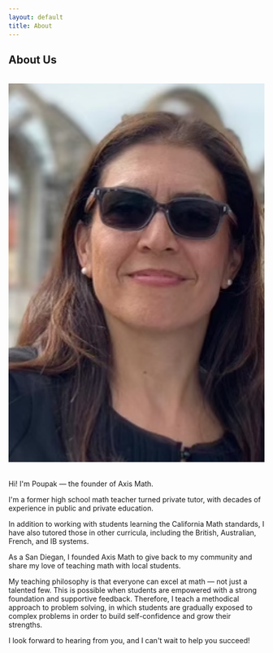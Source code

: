 ```yaml
---
layout: default
title: About
---
```


## About Us

<div class="row">
    <div class="col-md-6">
        <br>
        <img src="assets/pics/headshot-22.png" style="min-width:100%;">
    </div>
    <div class="col-md-6 gx-5">
        <br>
        <p>Hi! I'm Poupak — the founder of Axis Math.</p>
        <p>I'm a former high school math teacher turned private tutor, with decades of experience in public and private education.</p>
        <p>In addition to working with students learning the California Math standards, I have also tutored those in other curricula, including the British, Australian, French, and IB systems.</p>
        <p>As a San Diegan, I founded Axis Math to give back to my community and share my love of teaching math with local students.</p>
        <p>My teaching philosophy is that everyone can excel at math — not just a talented few. This is possible when students are empowered with a strong foundation and supportive feedback. Therefore, I teach a methodical approach to problem solving, in which students are gradually exposed to complex problems in order to build self-confidence and grow their strengths.</p>
        <p>I look forward to hearing from you, and I can't wait to help you succeed!</p>
    </div>
</div>
